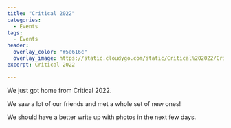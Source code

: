 ```yaml
---
title: "Critical 2022"
categories:
  - Events
tags:
  - Events
header:
  overlay_color: "#5e616c"
  overlay_image: https://static.cloudygo.com/static/Critical%202022/CriticalPoster.jpg
excerpt: Critical 2022

---
```


We just got home from Critical 2022.

We saw a lot of our friends and met a whole set of new ones!

We should have a better write up with photos in the next few days.
